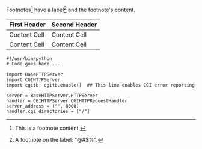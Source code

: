 Footnotes[^1] have a label[^@#$%] and the footnote's content.

[^1]: This is a footnote content.
[^@#$%]: A footnote on the label: "@#$%".

First Header  | Second Header
------------- | -------------
Content Cell  | Content Cell
Content Cell  | Content Cell

    #!/usr/bin/python
    # Code goes here ...

    import BaseHTTPServer
    import CGIHTTPServer
    import cgitb; cgitb.enable()  ## This line enables CGI error reporting

    server = BaseHTTPServer.HTTPServer
    handler = CGIHTTPServer.CGIHTTPRequestHandler
    server_address = ("", 8000)
    handler.cgi_directories = ["/"]

